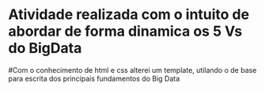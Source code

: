 # Atividade realizada com o intuito de abordar de forma dinamica os 5 Vs do BigData
#Com o conhecimento de html e css  alterei um template, utilando o de base para escrita dos principais fundamentos do Big Data
